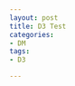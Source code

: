 ```yaml
---
layout: post
title: D3 Test
categories:
- DM
tags:
- D3

---
```

<style>
ellipse {
  fill: #fff;
}

path {
  fill: none;
  stroke: #fff;
  stroke-linecap: round;
}

.mid {
  stroke-width: 4px;
}

.tail {
  stroke-width: 2px;
}

</style>

<div id="_mySVG"></div>
<script src="http://d3js.org/d3.v3.min.js" charset="utf-8"></script>
<script type="text/javascript">
var width = 960,
    height = 500;

var n = 100,
    m = 12,
    degrees = 180 / Math.PI;

var spermatozoa = d3.range(n).map(function() {
  var x = Math.random() * width,
      y = Math.random() * height;
  return {
    vx: Math.random() * 2 - 1,
    vy: Math.random() * 2 - 1,
    path: d3.range(m).map(function() { return [x, y]; }),
    count: 0
  };
});

var svg = d3.select("#_mySVG").append("svg")
    .attr("width", width)
    .attr("height", height);

var g = svg.selectAll("g")
    .data(spermatozoa)
  .enter().append("g");

var head = g.append("ellipse")
    .attr("rx", 6.5)
    .attr("ry", 4);

g.append("path")
    .datum(function(d) { return d.path.slice(0, 3); })
    .attr("class", "mid");

g.append("path")
    .datum(function(d) { return d.path; })
    .attr("class", "tail");

var tail = g.selectAll("path");

d3.timer(function() {
  for (var i = -1; ++i < n;) {
    var spermatozoon = spermatozoa[i],
        path = spermatozoon.path,
        dx = spermatozoon.vx,
        dy = spermatozoon.vy,
        x = path[0][0] += dx,
        y = path[0][1] += dy,
        speed = Math.sqrt(dx * dx + dy * dy),
        count = speed * 10,
        k1 = -5 - speed / 3;

    // Bounce off the walls.
    if (x < 0 || x > width) spermatozoon.vx *= -1;
    if (y < 0 || y > height) spermatozoon.vy *= -1;

    // Swim!
    for (var j = 0; ++j < m;) {
      var vx = x - path[j][0],
          vy = y - path[j][1],
          k2 = Math.sin(((spermatozoon.count += count) + j * 3) / 300) / speed;
      path[j][0] = (x += dx / speed * k1) - dy * k2;
      path[j][1] = (y += dy / speed * k1) + dx * k2;
      speed = Math.sqrt((dx = vx) * dx + (dy = vy) * dy);
    }
  }

  head.attr("transform", headTransform);
  tail.attr("d", tailPath);
});

function headTransform(d) {
  return "translate(" + d.path[0] + ")rotate(" + Math.atan2(d.vy, d.vx) * degrees + ")";
}

function tailPath(d) {
  return "M" + d.join("L");
}
</script>